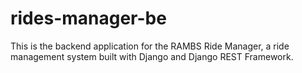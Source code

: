 # rides-manager-be
This is the backend application for the RAMBS Ride Manager, a ride management system built with Django and Django REST Framework.
